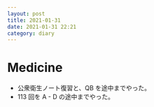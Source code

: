 ```yaml
---
layout: post
title: 2021-01-31
date: 2021-01-31 22:21
category: diary
---
```


# Medicine
- 公衆衛生ノート復習と、QB を途中までやった。
- 113 回を A - D の途中までやった。